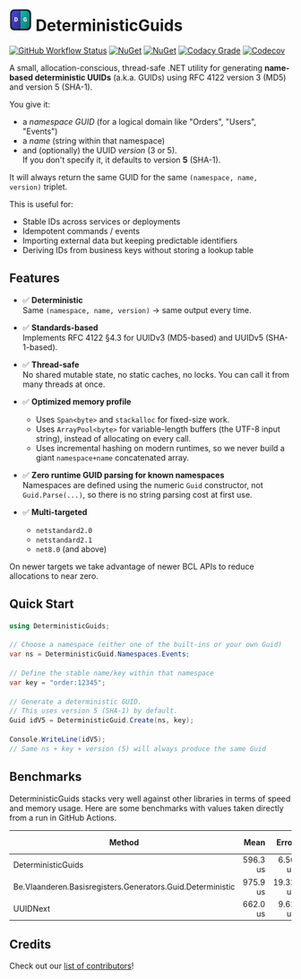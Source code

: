 ﻿# ![DeterministicGuids](https://raw.githubusercontent.com/MarkCiliaVincenti/DeterministicGuids/master/logo32.png)&nbsp;DeterministicGuids
[![GitHub Workflow Status](https://img.shields.io/github/actions/workflow/status/MarkCiliaVincenti/DeterministicGuids/dotnet.yml?branch=master&logo=github&style=flat)](https://actions-badge.atrox.dev/MarkCiliaVincenti/DeterministicGuids/goto?ref=master) [![NuGet](https://img.shields.io/nuget/v/DeterministicGuids?label=NuGet&logo=nuget&style=flat)](https://www.nuget.org/packages/DeterministicGuids) [![NuGet](https://img.shields.io/nuget/dt/DeterministicGuids?logo=nuget&style=flat)](https://www.nuget.org/packages/DeterministicGuids) [![Codacy Grade](https://img.shields.io/codacy/grade/d49ddf9069194a939b7f690b6a95199e?style=flat)](https://app.codacy.com/gh/MarkCiliaVincenti/DeterministicGuids/dashboard) [![Codecov](https://img.shields.io/codecov/c/github/MarkCiliaVincenti/DeterministicGuids?label=coverage&logo=codecov&style=flat)](https://app.codecov.io/gh/MarkCiliaVincenti/DeterministicGuids)

A small, allocation-conscious, thread-safe .NET utility for generating **name-based deterministic UUIDs** (a.k.a. GUIDs) using RFC 4122 version 3 (MD5) and version 5 (SHA-1).

You give it:
- a *namespace GUID* (for a logical domain like "Orders", "Users", "Events")
- a *name* (string within that namespace)
- and (optionally) the UUID *version* (3 or 5).  
  If you don't specify it, it defaults to version **5** (SHA-1).

It will always return the same GUID for the same `(namespace, name, version)` triplet.

This is useful for:
- Stable IDs across services or deployments
- Idempotent commands / events
- Importing external data but keeping predictable identifiers
- Deriving IDs from business keys without storing a lookup table

## Features
- ✅ **Deterministic**  
  Same `(namespace, name, version)` → same output every time.

- ✅ **Standards-based**  
  Implements RFC 4122 §4.3 for UUIDv3 (MD5-based) and UUIDv5 (SHA-1-based).

- ✅ **Thread-safe**  
  No shared mutable state, no static caches, no locks. You can call it from many threads at once.

- ✅ **Optimized memory profile**  
  - Uses `Span<byte>` and `stackalloc` for fixed-size work.
  - Uses `ArrayPool<byte>` for variable-length buffers (the UTF-8 input string), instead of allocating on every call.
  - Uses incremental hashing on modern runtimes, so we never build a giant `namespace+name` concatenated array.

- ✅ **Zero runtime GUID parsing for known namespaces**  
  Namespaces are defined using the numeric `Guid` constructor, not `Guid.Parse(...)`, so there is no string parsing cost at first use.

- ✅ **Multi-targeted**  
  - `netstandard2.0`
  - `netstandard2.1`
  - `net8.0` (and above)

On newer targets we take advantage of newer BCL APIs to reduce allocations to near zero.

## Quick Start
```csharp
using DeterministicGuids;

// Choose a namespace (either one of the built-ins or your own Guid)
var ns = DeterministicGuid.Namespaces.Events;

// Define the stable name/key within that namespace
var key = "order:12345";

// Generate a deterministic GUID.
// This uses version 5 (SHA-1) by default.
Guid idV5 = DeterministicGuid.Create(ns, key);

Console.WriteLine(idV5);
// Same ns + key + version (5) will always produce the same Guid
```

## Benchmarks
DeterministicGuids stacks very well against other libraries in terms of speed and memory usage. Here are some benchmarks with values taken directly from a run in GitHub Actions.

| Method                                                     | Mean     | Error    | StdDev   | Ratio | RatioSD | Gen0    | Allocated  | Alloc Ratio |
|----------------------------------------------------------- |---------:|---------:|---------:|------:|--------:|--------:|-----------:|------------:|
| DeterministicGuids                                         | 596.3 us |  6.56 us |  5.81 us |  1.00 |    0.01 |       - |    2.22 KB |        1.00 |
| Be.Vlaanderen.Basisregisters.Generators.Guid.Deterministic | 975.9 us | 19.32 us | 35.82 us |  1.64 |    0.06 | 48.8281 | 1236.92 KB |      557.24 |
| UUIDNext                                                   | 662.0 us |  9.61 us |  7.51 us |  1.11 |    0.02 | 38.0859 |  939.76 KB |      423.37 |

## Credits
Check out our [list of contributors](https://github.com/MarkCiliaVincenti/DeterministicGuids/blob/master/CONTRIBUTORS.md)!
